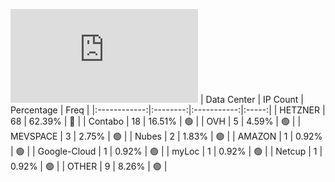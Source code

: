 ![Diagramm](https://github.com/obajay/StateSync-snapshots/blob/main/Projects/Ojo/1/README.md)
| Data Center | IP Count | Percentage | Freq |
|:------------:|:--------:|:-----------:|:-----:|
| HETZNER | 68 | 62.39% | 🔴 |
| Contabo | 18 | 16.51% | 🟢 |
| OVH | 5 | 4.59% | 🟢 |
| MEVSPACE | 3 | 2.75% | 🟢 |
| Nubes | 2 | 1.83% | 🟢 |
| AMAZON | 1 | 0.92% | 🟢 |
| Google-Cloud | 1 | 0.92% | 🟢 |
| myLoc | 1 | 0.92% | 🟢 |
| Netcup | 1 | 0.92% | 🟢 |
| OTHER | 9 | 8.26% | 🟢 |